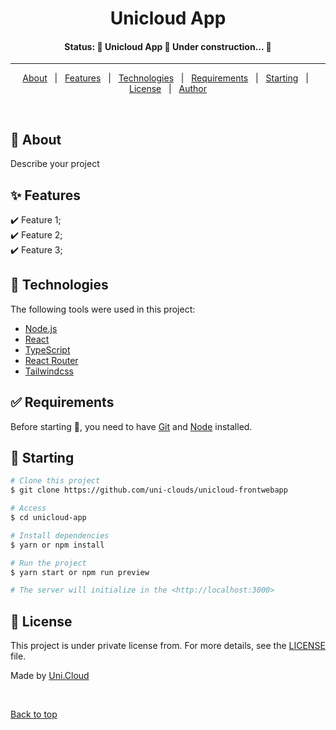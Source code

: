  <!-- <div align="center" id="top"> 
  <img src="./.github/app.gif" alt="Unicloud App" />

&#xa0;

 <a href="https://unicloudapp.netlify.app">Demo</a> 
</div>
-->
<h1 align="center">Unicloud App</h1>
<!-- 
<p align="center">
  <img alt="Github top language" src="https://img.shields.io/github/languages/top/uni-clouds/unicloud-frontwebapp?color=854FFF">
  <img alt="Github language count" src="https://img.shields.io/github/languages/count/uni-clouds/unicloud-frontwebapp?color=854FFF">
  <img alt="Repository size" src="https://img.shields.io/github/repo-size/uni-clouds/unicloud-frontwebapp?color=854FFF">
  <img alt="License" src="https://img.shields.io/github/license/uni-clouds/unicloud-frontwebapp?color=854FFF">
<img alt="Github issues" src="https://img.shields.io/github/issues/uni-clouds/unicloud-frontwebapp?color=854FFF" />
<img alt="Github forks" src="https://img.shields.io/github/forks/uni-clouds/unicloud-frontwebapp?color=854FFF" />
</p>
-->
<h4 align="center">
<strong>Status</strong>: 
	🚧  Unicloud App 🚀 Under construction...  🚧
</h4>

<hr>

<p align="center">
  <a href="#dart-about">About</a> &#xa0; | &#xa0; 
  <a href="#sparkles-features">Features</a> &#xa0; | &#xa0;
  <a href="#rocket-technologies">Technologies</a> &#xa0; | &#xa0;
  <a href="#white_check_mark-requirements">Requirements</a> &#xa0; | &#xa0;
  <a href="#checkered_flag-starting">Starting</a> &#xa0; | &#xa0;
  <a href="#memo-license">License</a> &#xa0; | &#xa0;
  <a href="https://github.com/uni-clouds" target="_blank">Author</a>
</p>

<br>

## :dart: About

Describe your project

## :sparkles: Features

:heavy_check_mark: Feature 1;\
:heavy_check_mark: Feature 2;\
:heavy_check_mark: Feature 3;

## :rocket: Technologies

The following tools were used in this project:

- [Node.js](https://nodejs.org/en/)
- [React](https://pt-br.reactjs.org/)
- [TypeScript](https://www.typescriptlang.org/)
- [React Router](https://v6.reactrouter.com/)
- [Tailwindcss](https://tailwindcss.com)

## :white_check_mark: Requirements

Before starting :checkered_flag:, you need to have [Git](https://git-scm.com) and [Node](https://nodejs.org/en/) installed.

## :checkered_flag: Starting

```zsh
# Clone this project
$ git clone https://github.com/uni-clouds/unicloud-frontwebapp

# Access
$ cd unicloud-app

# Install dependencies
$ yarn or npm install

# Run the project
$ yarn start or npm run preview

# The server will initialize in the <http://localhost:3000>
```

## :memo: License

This project is under private license from. For more details, see the [LICENSE](LICENSE.md) file.

Made by <a href="https://github.com/uni-clouds" target="_blank">Uni.Cloud</a>

&#xa0;

<a href="#top">Back to top</a>
